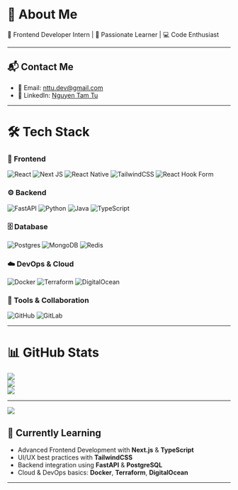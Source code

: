 # 💫 About Me
🚀 Frontend Developer Intern | 🌱 Passionate Learner | 💻 Code Enthusiast  

---

## 📬 Contact Me
- 📧 Email: [nttu.dev@gmail.com](mailto:nttu.dev@gmail.com)  
- 🔗 LinkedIn: [Nguyen Tam Tu](https://www.linkedin.com/in/nguyen-tu-b002b037b/)  

---

# 🛠 Tech Stack

### 🎨 Frontend
![React](https://img.shields.io/badge/react-%2320232a.svg?style=for-the-badge&logo=react&logoColor=%2361DAFB) 
![Next JS](https://img.shields.io/badge/Next-black?style=for-the-badge&logo=next.js&logoColor=white) 
![React Native](https://img.shields.io/badge/react_native-%2320232a.svg?style=for-the-badge&logo=react&logoColor=%2361DAFB) 
![TailwindCSS](https://img.shields.io/badge/tailwindcss-%2338B2AC.svg?style=for-the-badge&logo=tailwind-css&logoColor=white) 
![React Hook Form](https://img.shields.io/badge/React%20Hook%20Form-%23EC5990.svg?style=for-the-badge&logo=reacthookform&logoColor=white)

### ⚙️ Backend
![FastAPI](https://img.shields.io/badge/FastAPI-005571?style=for-the-badge&logo=fastapi) 
![Python](https://img.shields.io/badge/python-3670A0?style=for-the-badge&logo=python&logoColor=ffdd54) 
![Java](https://img.shields.io/badge/java-%23ED8B00.svg?style=for-the-badge&logo=openjdk&logoColor=white) 
![TypeScript](https://img.shields.io/badge/typescript-%23007ACC.svg?style=for-the-badge&logo=typescript&logoColor=white)

### 🗄️ Database
![Postgres](https://img.shields.io/badge/postgres-%23316192.svg?style=for-the-badge&logo=postgresql&logoColor=white) 
![MongoDB](https://img.shields.io/badge/MongoDB-%234ea94b.svg?style=for-the-badge&logo=mongodb&logoColor=white) 
![Redis](https://img.shields.io/badge/redis-%23DD0031.svg?style=for-the-badge&logo=redis&logoColor=white) 

### ☁️ DevOps & Cloud
![Docker](https://img.shields.io/badge/docker-%230db7ed.svg?style=for-the-badge&logo=docker&logoColor=white) 
![Terraform](https://img.shields.io/badge/terraform-%235835CC.svg?style=for-the-badge&logo=terraform&logoColor=white) 
![DigitalOcean](https://img.shields.io/badge/DigitalOcean-%230167ff.svg?style=for-the-badge&logo=digitalOcean&logoColor=white)

### 🔧 Tools & Collaboration
![GitHub](https://img.shields.io/badge/github-%23121011.svg?style=for-the-badge&logo=github&logoColor=white) 
![GitLab](https://img.shields.io/badge/gitlab-%23181717.svg?style=for-the-badge&logo=gitlab&logoColor=white) 

---

# 📊 GitHub Stats
![](https://github-readme-stats.vercel.app/api?username=nguyentu494&theme=gruvbox&hide_border=true&include_all_commits=true&count_private=true)<br/>
![](https://nirzak-streak-stats.vercel.app/?user=nguyentu494&theme=gruvbox&hide_border=true)<br/>
![](https://github-readme-stats.vercel.app/api/top-langs/?username=nguyentu494&theme=gruvbox&hide_border=true&include_all_commits=true&count_private=true&layout=compact)

---
[![](https://visitcount.itsvg.in/api?id=nguyentu494&icon=0&color=0)](https://visitcount.itsvg.in)
## 📖 Currently Learning
- Advanced Frontend Development with **Next.js** & **TypeScript**  
- UI/UX best practices with **TailwindCSS**  
- Backend integration using **FastAPI** & **PostgreSQL**  
- Cloud & DevOps basics: **Docker**, **Terraform**, **DigitalOcean**  

---


<!-- Proudly created with GPRM ( https://gprm.itsvg.in ) -->

